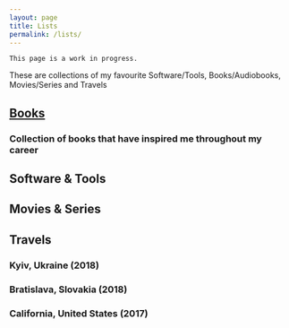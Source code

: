 ```yaml
---
layout: page
title: Lists
permalink: /lists/
---
```

`This page is a work in progress.`

These are collections of my favourite Software/Tools, Books/Audiobooks, Movies/Series and Travels

## [Books](/lists/books)

### Collection of books that have inspired me throughout my career

## Software & Tools

## Movies & Series

## Travels

### Kyiv, Ukraine (2018)

### Bratislava, Slovakia (2018)

### California, United States (2017)
